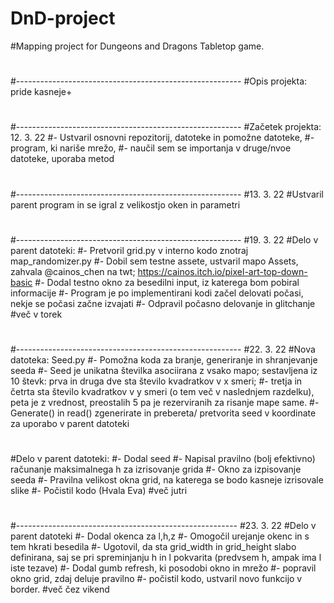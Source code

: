 # DnD-project
#Mapping project for Dungeons and Dragons Tabletop game.
#
#--------------------------------------------------------
#Opis projekta: pride kasneje+
#
#--------------------------------------------------------
#Začetek projekta: 12. 3. 22
#- Ustvaril osnovni repozitorij, datoteke in pomožne datoteke,
#- program, ki nariše mrežo,
#- naučil sem se importanja v druge/nvoe datoteke, uporaba metod
#
#--------------------------------------------------------
#13. 3. 22
#Ustvaril parent program in se igral z velikostjo oken in parametri
#
#--------------------------------------------------------
#19. 3. 22
#Delo v parent datoteki:
#- Pretvoril grid.py v interno kodo znotraj map_randomizer.py
#- Dobil sem testne assete, ustvaril mapo Assets, zahvala @cainos_chen na twt; https://cainos.itch.io/pixel-art-top-down-basic
#- Dodal testno okno za besedilni input, iz katerega bom pobiral informacije
#- Program je po implementirani kodi začel delovati počasi, nekje se počasi začne izvajati
#- Odpravil počasno delovanje in glitchanje
#več v torek
#
#--------------------------------------------------------
#22. 3. 22
#Nova datoteka: Seed.py
#- Pomožna koda za branje, generiranje in shranjevanje seeda
#- Seed je unikatna številka asociirana z vsako mapo; sestavljena iz 10 števk: prva in druga dve sta število kvadratkov v x smeri;
#- tretja in četrta sta število kvadratkov v y smeri (o tem več v naslednjem razdelku), peta je z vrednost, preostalih 5 pa je rezerviranih za risanje mape same.
#- Generate() in read() zgenerirate in prebereta/ pretvorita seed v koordinate za uporabo v parent datoteki
#
#Delo v parent datoteki:
#- Dodal seed
#- Napisal pravilno (bolj efektivno) računanje maksimalnega h za izrisovanje grida
#- Okno za izpisovanje seeda
#- Pravilna velikost okna grid, na katerega se bodo kasneje izrisovale slike
#- Počistil kodo (Hvala Eva)
#več jutri
#
#-------------------------------------------------------
#23. 3. 22
#Delo v parent datoteki
#- Dodal okenca za l,h,z
#- Omogočil urejanje okenc in s tem hkrati besedila
#- Ugotovil, da sta grid_width in grid_height slabo definirana, saj se pri spreminjanju h in l pokvarita (predvsem h, ampak ima l iste tezave)
#- Dodal gumb refresh, ki posodobi okno in mrežo
#- popravil okno grid, zdaj deluje pravilno
#- počistil kodo, ustvaril novo funkcijo v border.
#več čez vikend
